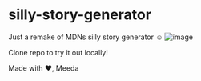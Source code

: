 # silly-story-generator
Just a remake of MDNs silly story generator ☺
![image](https://github.com/AngryDuchess/silly-story-generator/assets/91345308/205b47e1-c1fb-4aea-bb9b-beeeb8c88e7b)

Clone repo to try it out locally!

Made with ❤, Meeda
